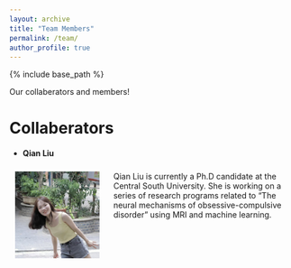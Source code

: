 ```yaml
---
layout: archive
title: "Team Members"
permalink: /team/
author_profile: true
---
```

{% include base_path %}

Our collaberators and members!

Collaberators
======
* <strong>Qian Liu</strong>
<div style="display: flex;">
  <!-- 左侧列：占三分之一 -->
  <div style="flex: 1; padding: 10px; width: 33%;">
    <img src="/images/Qian_Liu_avatar.jpg" alt="Qian Liu" style="width: 150px; height: auto;" />
  </div>
  
  <!-- 右侧列：占三分之二 -->
  <div style="flex: 2; padding: 10px;">
    Qian Liu is currently a Ph.D candidate at the Central South University. She is working on a series of research programs related to “The neural mechanisms of obsessive-compulsive disorder” using MRI and machine learning.
  </div>
</div>


